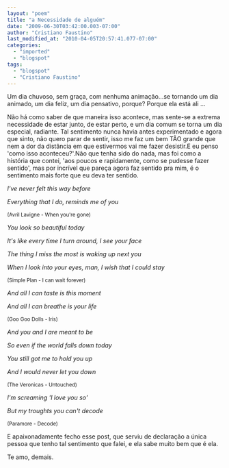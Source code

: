 ```yaml
---
layout: "poem"
title: "a Necessidade de alguém"
date: "2009-06-30T03:42:00.003-07:00"
author: "Cristiano Faustino"
last_modified_at: "2010-04-05T20:57:41.077-07:00"
categories:
  - "imported"
  - "blogspot"
tags:
  - "blogspot"
  - "Cristiano Faustino"
---
```


Um dia chuvoso, sem graça, com nenhuma animação...se tornando um dia animado, um dia feliz, um dia pensativo, porque? Porque ela está ali ...

Não há como saber de que maneira isso acontece, mas sente-se a extrema necessidade de estar junto, de estar perto, e um dia comum se torna um dia especial, radiante. Tal sentimento nunca havia antes experimentado e agora que sinto, não quero parar de sentir, isso me faz um bem TÃO grande que nem a dor da distância em que estivermos vai me fazer desistir.E eu penso 'como isso aconteceu?'.Não que tenha sido do nada, mas foi como a história que contei, 'aos poucos e rapidamente, como se pudesse fazer sentido', mas por incrível que pareça agora faz sentido pra mim, é o sentimento mais forte que eu deva ter sentido.

<span style="font-style: italic;">I've never felt this way before

</span><span style="font-style: italic;"> Everything that I do, reminds me of you

</span><span style="font-size:85%;">(Avril Lavigne - When you're gone)

</span><span style="font-style: italic;">You look so beautiful today

</span><span style="font-style: italic;"> It's like every time I turn around, I see your face

</span><span style="font-style: italic;"> The thing I miss the most is waking up next you

</span><span style="font-style: italic;"> When I look into your eyes, man, I wish that I could stay

</span><span style="font-size:85%;">(Simple Plan - I can wait forever)

</span><span style="font-style: italic;">And all I can taste is this moment

</span><span style="font-style: italic;"> And all I can breathe is your life

</span><span style="font-size:85%;">(Goo Goo Dolls - Iris)

</span><span style="font-style: italic;">And you and I are meant to be

</span><span style="font-style: italic;"> So even if the world falls down today

</span><span style="font-style: italic;"> You still got me to hold you up

</span><span style="font-style: italic;"> And I would never let you down

</span><span style="font-size:85%;">(The Veronicas - Untouched)

</span><span style="font-style: italic;">I'm screaming 'I love you so'

</span><span style="font-style: italic;">But my troughts you can't decode

</span><span style="font-size:85%;">(Paramore - Decode)

E apaixonadamente fecho esse post, que serviu de declaração a única pessoa que tenho tal sentimento que falei, e ela sabe muito bem que é ela.

Te amo, demais.</span>